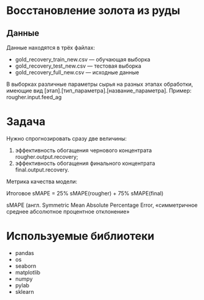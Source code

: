 # Восстановление золота из руды

## Данные

Данные находятся в трёх файлах:

- gold_recovery_train_new.csv — обучающая выборка
- gold_recovery_test_new.csv — тестовая выборка
- gold_recovery_full_new.csv — исходные данные

В выборках различные параметры сырья на разных этапах обработки, имеющие вид [этап].[тип_параметра].[название_параметра]. Пример: rougher.input.feed_ag

# Задача

Нужно спрогнозировать сразу две величины:
1.	эффективность обогащения чернового концентрата rougher.output.recovery;
2.	эффективность обогащения финального концентрата final.output.recovery.

Метрика качества модели:

Итоговое sMAPE = 25% sMAPE(rougher) + 75% sMAPE(final)

sMAPE (англ. Symmetric Mean Absolute Percentage Error, «симметричное среднее абсолютное процентное отклонение»

# Используемые библиотеки

- pandas
- os
- seaborn
- matplotlib
- numpy
- pylab
- sklearn